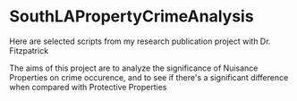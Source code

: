 # SouthLAPropertyCrimeAnalysis

Here are selected scripts from my research publication project with Dr. Fitzpatrick

The aims of this project are to analyze the significance of Nuisance Properties on crime occurence, and to see if there's a significant difference when compared with Protective Properties
